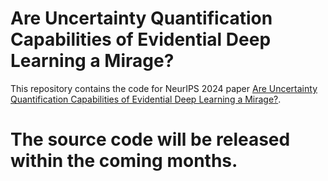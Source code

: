 # Are Uncertainty Quantification Capabilities of Evidential Deep Learning a Mirage?
This repository contains the code for NeurIPS 2024 paper [Are Uncertainty Quantification Capabilities of Evidential Deep Learning a Mirage?](https://arxiv.org/abs/2402.06160).
# The source code will be released within the coming months.

